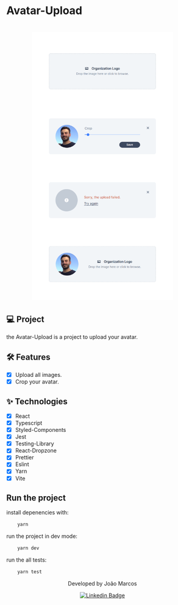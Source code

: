 # Avatar-Upload

<h1 align="center">
  <img alt="avatar-upload" height="700" title="Avatar Upload" src=".github/preview.png" />
</h1>

## 💻 Project

the Avatar-Upload is a project to upload your avatar.

## :hammer_and_wrench: Features

- [x] Upload all images.
- [x] Crop your avatar.

## ✨ Technologies

- [x] React
- [x] Typescript
- [x] Styled-Components
- [x] Jest
- [x] Testing-Library
- [x] React-Dropzone
- [x] Prettier
- [x] Eslint
- [x] Yarn
- [x] Vite

## Run the project

install depenencies with:
```cl
    yarn
```

run the project in dev mode:
```cl
    yarn dev
```

run the all tests:
```cl
    yarn test
```

<div align="center">
  <p>Developed by João Marcos</p>

  [![Linkedin Badge](https://img.shields.io/badge/-João%20Marcos-6633cc?style=flat-square&logo=Linkedin&logoColor=white)](https://www.linkedin.com/in/jo%C3%A3o-marcos-belanga-60b8071b6/)

</div>
